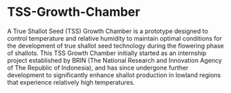 # TSS-Growth-Chamber
A True Shallot Seed (TSS) Growth Chamber is a prototype designed to control temperature and relative humidity to maintain optimal conditions for the development of true shallot seed technology during the flowering phase of shallots. This TSS Growth Chamber initially started as an internship project established by BRIN (The National Research and Innovation Agency of The Republic of Indonesia), and has since undergone further development to significantly enhance shallot production in lowland regions that experience relatively high temperatures.
